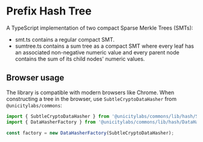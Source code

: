 # Prefix Hash Tree

A TypeScript implementation of two compact Sparse Merkle Trees (SMTs):

* smt.ts contains a regular compact SMT.
* sumtree.ts contains a sum tree as a compact SMT where every leaf has an associated non-negative numeric value and every parent node contains the sum of its child nodes' numeric values.

## Browser usage

The library is compatible with modern browsers like Chrome. When constructing a
tree in the browser, use `SubtleCryptoDataHasher` from
`@unicitylabs/commons`:

```typescript
import { SubtleCryptoDataHasher } from '@unicitylabs/commons/lib/hash/SubtleCryptoDataHasher.js';
import { DataHasherFactory } from '@unicitylabs/commons/lib/hash/DataHasherFactory.js';

const factory = new DataHasherFactory(SubtleCryptoDataHasher);
```


